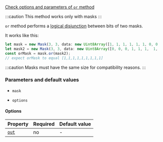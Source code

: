 [Check options and parameters of `or` method](https://image-js.github.io/image-js-typescript/classes/Mask.html#or 'github.io link')

:::caution
This method works only with masks
:::

`or` method performs a [logical disjunction](https://en.wikipedia.org/wiki/Logical_disjunction 'wikipedia link on logical disjunction') between bits of two masks.

It works like this:

```ts
let mask = new Mask(3, 3, data: new Uint8Array([1, 1, 1, 1, 1, 1, 0, 0, 0]));
let mask2 = new Mask(3, 3, data: new Uint8Array([0, 0, 0, 1, 1, 1,  1, 1, 1]));
const orMask = mask.or(mask2);
// expect orMask to equal [1,1,1,1,1,1,1,1,1]
```

:::caution
Masks must have the same size for compatibility reasons.
:::

### Parameters and default values

- `mask`

- `options`

#### Options

| Property                                                                              | Required | Default value |
| ------------------------------------------------------------------------------------- | -------- | ------------- |
| [`out`](https://image-js.github.io/image-js-typescript/interfaces/OrOptions.html#out) | no       | -             |

